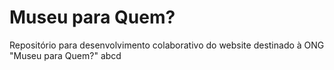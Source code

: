 # Museu para Quem?
Repositório para desenvolvimento colaborativo do website destinado à ONG "Museu para Quem?"
abcd

